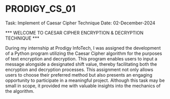 # PRODIGY_CS_01 #

Task: Implement of Caesar Cipher Technique
Date: 02-December-2024


*** WELCOME TO CAESAR CIPHER ENCRYPTION & DECRYPTION TECHNIQUE ***

During my internship at Prodigy InfoTech, I was assigned the development of a Python program utilizing the Caesar Cipher algorithm for the purposes of text encryption and decryption. This program enables users to input a message alongside a designated shift value, thereby facilitating both the encryption and decryption processes. This assignment not only allows users to choose their preferred method but also presents an engaging opportunity to participate in a meaningful project. Although this task may be small in scope, it provided me with valuable insights into the mechanics of the algorithm.
